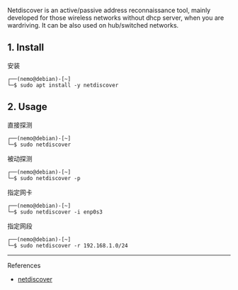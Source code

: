 Netdiscover is an active/passive address reconnaissance tool, mainly developed for those wireless networks without dhcp server, when you are wardriving. It can be also used on hub/switched networks.

## 1. Install

安装

```
┌──(nemo@debian)-[~]
└─$ sudo apt install -y netdiscover
```

## 2. Usage

直接探测

```
┌──(nemo@debian)-[~]
└─$ sudo netdiscover
```

被动探测

```
┌──(nemo@debian)-[~]
└─$ sudo netdiscover -p
```

指定网卡

```
┌──(nemo@debian)-[~]
└─$ sudo netdiscover -i enp0s3
```

指定网段

```
┌──(nemo@debian)-[~]
└─$ sudo netdiscover -r 192.168.1.0/24
```

---

References

- [netdiscover](https://www.kali.org/tools/netdiscover/)
